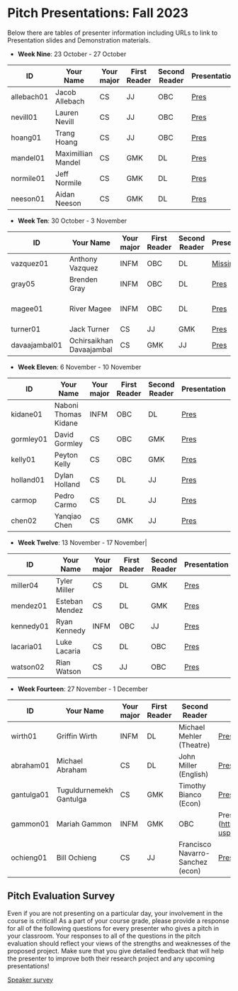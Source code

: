 # Pitch Presentations: Fall 2023

Below there are tables of presenter information including URLs to link to Presentation slides and Demonstration materials.

* **Week Nine**: 23 October - 27 October

|ID|Your Name|Your major|First Reader|Second Reader|Presentation| Demo
|-------------|---------|----------|------------|-------------|-----|---|
allebach01|Jacob Allebach    |CS|JJ|OBC| [Pres](https://drive.google.com/file/d/12c0raksgbUnmDXQRcPzk65mzO184fU2D/view?usp=sharing)| [Demo](https://drive.google.com/file/d/16Kpg_eBIZOnS0xLOCtF9LS3nL81p1kU3/view?usp=sharing)
nevill01  |Lauren Nevill     |CS|JJ|OBC| [Pres](https://drive.google.com/file/d/1JBtmmpzmE8Kk-xptVJaW38Q4nRk0uK00/view?usp=sharing)| [Demo](https://drive.google.com/file/d/170H7JKIqtSA9Wt-kHtpkWBEclCuOQpA7/view?usp=sharing)
hoang01   |Trang Hoang       |CS|JJ|OBC| [Pres](https://drive.google.com/file/d/1ZUlIeGyB9Ss_1ZrHgM56DgXHlq_BdUuE/view?usp=sharing)| [Demo](https://drive.google.com/file/d/1CBm7fkHcd-ikq4-dfe41JLH6iib1VMcK/view?usp=sharing)
mandel01  |Maximillian Mandel|CS|GMK|DL| [Pres](https://drive.google.com/file/d/1RXh2RRpBBmUOKeEp9kNlAD6IjQV7pGul/view?usp=sharing)| Live demo
normile01 |Jeff Normile      |CS|GMK|DL| [Pres](https://drive.google.com/file/d/1DzOdBEnDktM0aE7dOCQmOs0V1zVKrjrj/view?usp=sharing)| Live demo
neeson01  |Aidan Neeson      |CS|GMK|DL| [Pres](https://drive.google.com/file/d/15Ku2nadMjXBVs9ScCR2Tshgpp6kBEBuq/view?usp=sharing)| [Demo](https://drive.google.com/file/d/1Oc1ZtiH_a-5q6VCpTqlnfuE1a2FEE3-I/view?usp=sharing)


* **Week Ten**: 30 October - 3 November

|ID|Your Name|Your major|First Reader|Second Reader|Presentation| Demo
|-------------|---------|----------|------------|-------------|-----|---|
vazquez01   |Anthony Vazquez                |INFM|OBC|DL | [Missing](http) | [Missing](http)
gray05	    |Brenden Gray	                |INFM|OBC|DL | [Pres](https://drive.google.com/file/d/17sO8B6yzup8uaVIgpa4cRoXElVM2ZgId/view?usp=sharing) | [Demo](https://docs.google.com/file/d/14HAsw2HQA0oczrxdwK3S3945jB-9qpPp/preview)
magee01	    |River Magee	                |INFM|OBC|DL | [Pres](https://docs.google.com/presentation/d/1B_3XXbVeGRUFJ_ejNKNgMvLseAsLHArJsOy7zs70ucI/edit?usp=sharing) | video in slides
turner01	|Jack Turner	                |CS  |JJ |GMK| [Pres](https://drive.google.com/file/d/12QHMTx0u4SiDLrN-MiW4vCq3bo1v29J7/view?usp=sharing) | [Demo](https://drive.google.com/file/d/1JDVFbZSOPtWEePKtRAnbS7YCDrbh3XcW/view?usp=sharing)
davaajambal01   |Ochirsaikhan Davaajambal   |CS  |GMK|JJ | [Pres](https://drive.google.com/file/d/11ixnV2_yfiw_YERSsMVCAEaka_-APyDJ/view?usp=sharing) | [Demo](https://docs.google.com/file/d/1SGCBPWwLw3T-cn_LDSd4QLmX7YqJ4DMG/preview)

* **Week Eleven**: 6 November - 10 November

|ID|Your Name|Your major|First Reader|Second Reader|Presentation| Demo
|-------------|---------|----------|------------|-------------|-----|---|
kidane01	|Naboni Thomas Kidane   |INFM|OBC|DL| [Pres](https://drive.google.com/file/d/10pnz6LD8dlVh2Y_Eo-p_czSHIkhzhjQJ/view?usp=sharing) | [Demo](https://www.youtube.com/watch?v=tgGWHM0on8U)
gormley01	|David Gormley	        |CS|OBC|GMK| [Pres](https://drive.google.com/file/d/1ad1kLOyWynyiWG4ivdJ2u8PZRh5fZO6e/view?usp=sharing) | [Demo](https://drive.google.com/file/d/1Z6x_Lz4lHnIES-1t1so20bYNCeYwSo9G/view?usp=sharing)
kelly01	    |Peyton Kelly	        |CS|OBC|GMK| [Pres](https://docs.google.com/presentation/d/1FxnnU9gDnou7fdsN-4HzqIhljv9oJw0uC9skkxdCKNc/edit#slide=id.g742e3e7cd_1_16) | [Demo](https://drive.google.com/file/d/1Q5IaEMSF4-ley_kTcPdxreSReoaw3WAq/view?usp=sharing)
holland01	|Dylan Holland	        |CS|DL|JJ| [Pres](https://drive.google.com/file/d/1k8M2gi3u17xFUdGAFWK8NPpkL7gA8ws6/view?usp=sharing) | [Demo](https://www.youtube.com/watch?v=x-9UTvif5d4)
carmop	    |Pedro Carmo	        |CS|DL|JJ| [Pres](https://drive.google.com/file/d/1mBAJDl-2Pt116td64aX4_h_347qfMPGs/view?usp=sharing) | [Demo](https://drive.google.com/file/d/1TkItqt5I9_iH5eIjmefDTGoPPRZbroKu/view)
chen02	    |Yanqiao Chen	        |CS|GMK|JJ| [Pres](https://drive.google.com/file/d/1w-BInXkiPE0MNzxVJAapaDjZmdTwlUqR/view?usp=sharing) | [Demo](https://www.youtube.com/watch?v=OBYw6WYSyV0)

* **Week Twelve**: 13 November - 17 November|

|ID|Your Name|Your major|First Reader|Second Reader|Presentation| Demo
|-------------|---------|----------|------------|-------------|-----|---|
miller04	|Tyler Miller	|CS		|DL	|GMK| [Pres](https://drive.google.com/file/d/1pB1rhck7Wpli_GFj5OSyzYJaM3i4x5Rv/view?usp=sharing) | [Demo](https://docs.google.com/file/d/1_EAl1iZsgmd6dnML11AJFyvSuVSJ1LTH/preview)
mendez01	|Esteban Mendez	|CS		|DL	|GMK| [Pres](https://drive.google.com/file/d/114O8H0y8vZG6evueoP8GH7-CDc8EHT_t/view?usp=sharing) | [Demo](https://docs.google.com/file/d/1wB8BXkAQ0PsFG59wTA9njA4XOeTMuvRL/preview)
kennedy01	|Ryan Kennedy	|INFM	|OBC|JJ| [Pres](https://drive.google.com/file/d/1-X-mi50EOMPM_9zU0ezmxen8CGFSpf-F/view?usp=sharing) | [Demo](https://drive.google.com/file/d/1tzd_Uij8pSPks5kPsmqc4lYXbuVfKROx/view)
lacaria01	|Luke Lacaria	|CS		|DL	|OBC| [Pres](https://docs.google.com/presentation/d/1zKwzTCVal2OMm1TIqjNFbEfmsQrSHepIMinVVDKbsbw/edit#slide=id.p) | [Demo](https://www.youtube.com/watch?v=Y_6gc8axY1Q)
watson02	|Rian Watson	|CS		|JJ	|OBC| [Pres](https://drive.google.com/file/d/14WUGHJRqti_-40VE9kSkaNjCcWj-K3iM/view?usp=sharing) | Live demo

* **Week Fourteen**: 27 November - 1 December

|ID|Your Name|Your major|First Reader|Second Reader|Presentation| Demo
|-------------|---------|----------|------------|-------------|-----|---|
wirth01     |Griffin Wirth	        |INFM|DL	|Michael Mehler (Theatre)| [Pres](https://drive.google.com/file/d/1nhST3aC-rlevIhnckosIYtznRIdSII5x/view?usp=sharing) | [Missing](http)
abraham01	|Michael Abraham	    |CS|DL	    |John Miller (English)| [Pres](https://drive.google.com/file/d/1OmH9gs5dVUpiDxonWimJRvYcu7jllzxv/view?usp=sharing) | [Demo](https://drive.google.com/file/d/1WPxGgW_icAz4lRHKuHfXKyoc9cykiXBY/view)
gantulga01  |Tuguldurnemekh Gantulga|CS|GMK	    |Timothy Bianco (Econ)| [Pres](https://drive.google.com/file/d/18G2pX7X8URB9oxN6gqi1jJwQyuBeukX2/view?usp=sharing) | [Demo](https://www.youtube.com/watch?v=D953F3yN7aQ)
gammon01    |Mariah Gammon          |INFM|GMK	|OBC | Pres](https://drive.google.com/file/d/164u0cjR4YCJgrG0MBj7BaCx6XaWjZ4ix/view?usp=sharing) | [Missing](http)
ochieng01   |Bill Ochieng           |CS|JJ      |Francisco Navarro-Sanchez (econ)| [Pres](https://drive.google.com/file/d/1VdpcsKubcfnAP10-e7S2wxH95C9twMSv/view?usp=sharing) | [Demo](https://www.youtube.com/watch?v=44UbiYnpN-w)


## Pitch Evaluation Survey

Even if you are not presenting on a particular day, your involvement in the course is critical! As a part of your course grade, please provide a response for all of the following questions for every presenter who gives a pitch in your classroom. Your responses to all of the questions in the pitch evaluation should reflect your views of the strengths and weaknesses of the proposed project. Make sure that you give detailed feedback that will help the presenter to improve both their research project and any upcoming presentations!

[Speaker survey](https://forms.gle/Rg3AmS8YjDHEDSY27)

<!-- The below url provider code opens a new window for each click. Would this be helpful? 
<a href="" target="_blank">Pres</a>|
<a href="" target="_blank">Demo</a> -->
